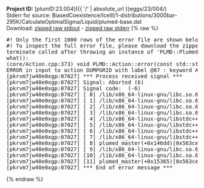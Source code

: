 **Project ID:** [plumID:23.004]({{ '/' | absolute_url }}eggs/23/004/)  
Stderr for source:  BiasedCoexistence/IceIII/1-distributions/3000bar-295K/CalculateOptimalSigma/Liquid/plumed-base.dat   
Download: [zipped raw stdout](plumed-base.dat.plumed_master.stdout.txt.zip) - [zipped raw stderr](plumed-base.dat.plumed_master.stderr.txt.zip) 
{% raw %}
<pre>
#! Only the first 1000 rows of the error file are shown below
#! To inspect the full error file, please download the zipped raw stderr file above
terminate called after throwing an instance of 'PLMD::Plumed::ExceptionError'
what():
(core/Action.cpp:373) void PLMD::Action::error(const std::string&) const
ERROR in input to action DUMPGRID with label @87 : keyword ARG is compulsory for this action
[pkrvm7jw40e0xgp:07027] *** Process received signal ***
[pkrvm7jw40e0xgp:07027] Signal: Aborted (6)
[pkrvm7jw40e0xgp:07027] Signal code:  (-6)
[pkrvm7jw40e0xgp:07027] [ 0] /lib/x86_64-linux-gnu/libc.so.6(+0x45330)[0x7f4602a45330]
[pkrvm7jw40e0xgp:07027] [ 1] /lib/x86_64-linux-gnu/libc.so.6(pthread_kill+0x11c)[0x7f4602a9eb2c]
[pkrvm7jw40e0xgp:07027] [ 2] /lib/x86_64-linux-gnu/libc.so.6(gsignal+0x1e)[0x7f4602a4527e]
[pkrvm7jw40e0xgp:07027] [ 3] /lib/x86_64-linux-gnu/libc.so.6(abort+0xdf)[0x7f4602a288ff]
[pkrvm7jw40e0xgp:07027] [ 4] /lib/x86_64-linux-gnu/libstdc++.so.6(+0xa5ff5)[0x7f4602ea5ff5]
[pkrvm7jw40e0xgp:07027] [ 5] /lib/x86_64-linux-gnu/libstdc++.so.6(+0xbb0da)[0x7f4602ebb0da]
[pkrvm7jw40e0xgp:07027] [ 6] /lib/x86_64-linux-gnu/libstdc++.so.6(_ZSt10unexpectedv+0x0)[0x7f4602ea5a55]
[pkrvm7jw40e0xgp:07027] [ 7] /lib/x86_64-linux-gnu/libstdc++.so.6(+0xa5a6f)[0x7f4602ea5a6f]
[pkrvm7jw40e0xgp:07027] [ 8] plumed_master(+0x146dd)[0x563cebba26dd]
[pkrvm7jw40e0xgp:07027] [ 9] /lib/x86_64-linux-gnu/libc.so.6(+0x2a1ca)[0x7f4602a2a1ca]
[pkrvm7jw40e0xgp:07027] [10] /lib/x86_64-linux-gnu/libc.so.6(__libc_start_main+0x8b)[0x7f4602a2a28b]
[pkrvm7jw40e0xgp:07027] [11] plumed_master(+0x15365)[0x563cebba3365]
[pkrvm7jw40e0xgp:07027] *** End of error message ***
</pre>
{% endraw %}
